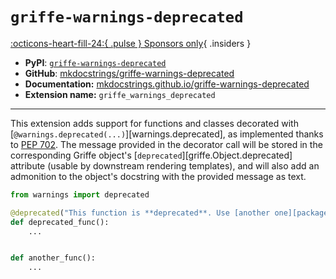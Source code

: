 # `griffe-warnings-deprecated`

[:octicons-heart-fill-24:{ .pulse } Sponsors only](../../insiders/index.md){ .insiders }

- **PyPI**: [`griffe-warnings-deprecated`](https://pypi.org/project/griffe-warnings-deprecated/)
- **GitHub**: [mkdocstrings/griffe-warnings-deprecated](https://github.com/mkdocstrings/griffe-warnings-deprecated)
- **Documentation:** [mkdocstrings.github.io/griffe-warnings-deprecated](https://mkdocstrings.github.io/griffe-warnings-deprecated)
- **Extension name:** `griffe_warnings_deprecated`

---

This extension adds support for functions and classes decorated with [`@warnings.deprecated(...)`][warnings.deprecated], as implemented thanks to [PEP 702](https://peps.python.org/pep-0702/). The message provided in the decorator call will be stored in the corresponding Griffe object's [`deprecated`][griffe.Object.deprecated] attribute (usable by downstream rendering templates), and will also add an admonition to the object's docstring with the provided message as text.

```python
from warnings import deprecated

@deprecated("This function is **deprecated**. Use [another one][package.another_func] instead.")
def deprecated_func():
    ...


def another_func():
    ...
```
